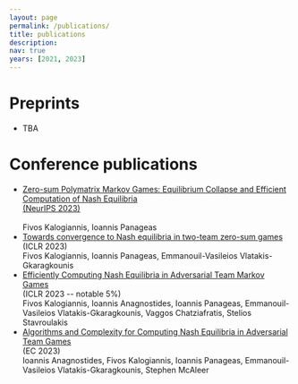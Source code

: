 ```yaml
---
layout: page
permalink: /publications/
title: publications
description:
nav: true
years: [2021, 2023]
---
```


# Preprints
<ul>
  <li>
    TBA
  </li>
</ul>

# Conference publications
<ul>
  <li>
    <a href="https://arxiv.org/abs/2305.14329">Zero-sum Polymatrix Markov Games: Equilibrium Collapse and Efficient Computation of Nash Equilibria<br>(NeurIPS 2023)<br></a><br>Fivos Kalogiannis, Ioannis Panageas
  </li>
  <li>
    <a href="https://arxiv.org/abs/2111.04178">Towards convergence to Nash equilibria in two-team zero-sum games</a><br>(ICLR 2023)<br>Fivos Kalogiannis, Ioannis Panageas, Emmanouil-Vasileios Vlatakis-Gkaragkounis
  </li>
  <li>
    <a href="https://arxiv.org/abs/2208.02204">Efficiently Computing Nash Equilibria in Adversarial Team Markov Games</a><br>(ICLR 2023 -- notable 5%)<br>Fivos Kalogiannis, Ioannis Anagnostides, Ioannis Panageas, Emmanouil-Vasileios Vlatakis-Gkaragkounis, Vaggos Chatziafratis, Stelios Stavroulakis
  </li>
  <li>
    <a href="https://arxiv.org/abs/2301.02129">Algorithms and Complexity for Computing Nash Equilibria in Adversarial Team Games</a><br>(EC 2023)<br>Ioannis Anagnostides, Fivos Kalogiannis, Ioannis Panageas, Emmanouil-Vasileios Vlatakis-Gkaragkounis, Stephen McAleer
  </li>
</ul>
